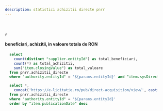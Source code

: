 ```yaml
---
description: statistici achizitii directe pnrr
---
```


# <Value data={achizitii_directe_autoritate} row=0 column="authority.entityName" />
## <Value data={achizitii_directe_autoritate} row=0 column="authority.city" />, <Value data={achizitii_directe_autoritate} row=0 column="authority.county" />

#### <Value data={achizitie_stats} column=total_beneficiari /> beneficiari, <Value data={achizitie_stats} column=total_achizitii /> achizitii, in valoare totala de <Value data={achizitie_stats} column=total_valoare fmt=num2m color=green /> RON

```sql achizitie_stats
  select 
    count(distinct "supplier.entityId") as total_beneficiari,
    count(*) as total_achizitii,
    sum("item.closingValue") as total_valoare
  from pnrr.achizitii_directe
  where "authority.entityId" = '${params.entityId}' and "item.sysDirectAcquisitionState.text" = 'Oferta acceptata'
```

```sql achizitii_directe_autoritate
  select *,
    concat('https://e-licitatie.ro/pub/direct-acquisition/view/', cast("item.directAcquisitionId" as integer)) as link
  from pnrr.achizitii_directe 
  where "authority.entityId" = '${params.entityId}'
  order by "item.publicationDate" desc
```

<DataTable data={achizitii_directe_autoritate} rowShading=true search=true rows=50>
  <Column id="link" openInNewTab=true title="Cod achizitie" contentType=link linkLabel="item.uniqueIdentificationCode" />
  <Column id="item.closingValue" title="Valoare" fmt="num2k" contentType=colorscale />
  <Column id="item.publicationDate" title="Data publicare" fmt="dd-mm-yyyy" />
  <Column id="item.directAcquisitionName" title="Nume achizitie" />
  <Column id="item.sysDirectAcquisitionState.text" title="Stare achizitie" />
  <Column id="supplier.fiscalNumber" title="Cod fiscal" />
  <Column id="supplier.entityName" title="Beneficiar" />
  <Column id="item.cpvCode" title="Cod CPV" />
</DataTable>
